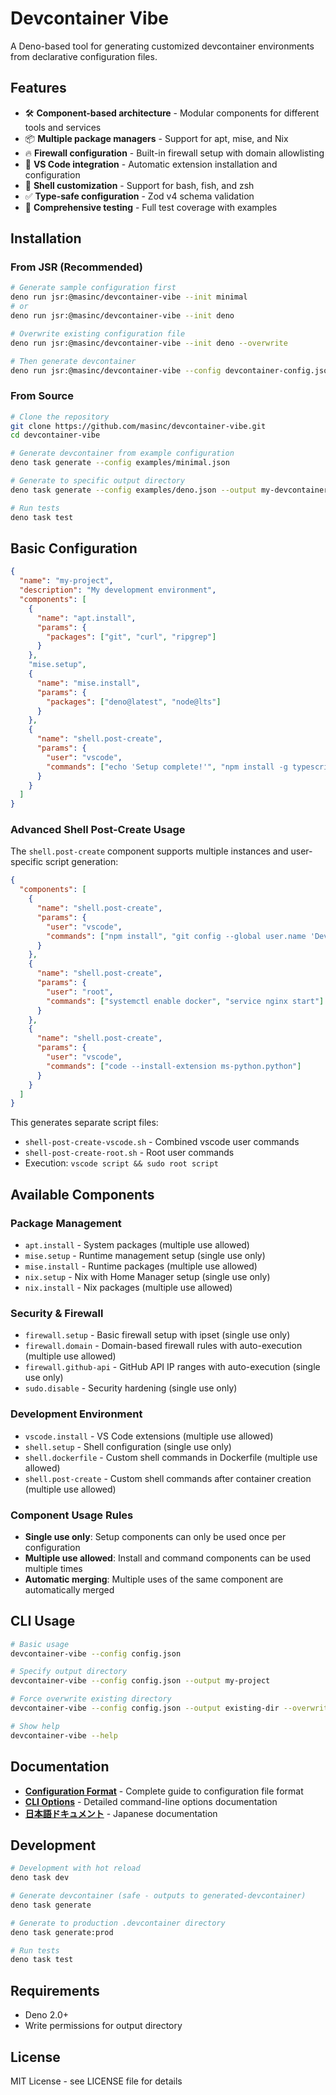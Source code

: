 # Devcontainer Vibe

A Deno-based tool for generating customized devcontainer environments from
declarative configuration files.

## Features

- 🛠️ **Component-based architecture** - Modular components for different tools
  and services
- 📦 **Multiple package managers** - Support for apt, mise, and Nix
- 🔥 **Firewall configuration** - Built-in firewall setup with domain
  allowlisting
- 🎨 **VS Code integration** - Automatic extension installation and
  configuration
- 🐚 **Shell customization** - Support for bash, fish, and zsh
- ✅ **Type-safe configuration** - Zod v4 schema validation
- 🧪 **Comprehensive testing** - Full test coverage with examples

## Installation

### From JSR (Recommended)

```bash
# Generate sample configuration first
deno run jsr:@masinc/devcontainer-vibe --init minimal
# or
deno run jsr:@masinc/devcontainer-vibe --init deno

# Overwrite existing configuration file
deno run jsr:@masinc/devcontainer-vibe --init deno --overwrite

# Then generate devcontainer
deno run jsr:@masinc/devcontainer-vibe --config devcontainer-config.json
```

### From Source

```bash
# Clone the repository
git clone https://github.com/masinc/devcontainer-vibe.git
cd devcontainer-vibe

# Generate devcontainer from example configuration
deno task generate --config examples/minimal.json

# Generate to specific output directory
deno task generate --config examples/deno.json --output my-devcontainer

# Run tests
deno task test
```

## Basic Configuration

```json
{
  "name": "my-project",
  "description": "My development environment",
  "components": [
    {
      "name": "apt.install",
      "params": {
        "packages": ["git", "curl", "ripgrep"]
      }
    },
    "mise.setup",
    {
      "name": "mise.install",
      "params": {
        "packages": ["deno@latest", "node@lts"]
      }
    },
    {
      "name": "shell.post-create",
      "params": {
        "user": "vscode",
        "commands": ["echo 'Setup complete!'", "npm install -g typescript"]
      }
    }
  ]
}
```

### Advanced Shell Post-Create Usage

The `shell.post-create` component supports multiple instances and user-specific
script generation:

```json
{
  "components": [
    {
      "name": "shell.post-create",
      "params": {
        "user": "vscode",
        "commands": ["npm install", "git config --global user.name 'Dev User'"]
      }
    },
    {
      "name": "shell.post-create",
      "params": {
        "user": "root",
        "commands": ["systemctl enable docker", "service nginx start"]
      }
    },
    {
      "name": "shell.post-create",
      "params": {
        "user": "vscode",
        "commands": ["code --install-extension ms-python.python"]
      }
    }
  ]
}
```

This generates separate script files:

- `shell-post-create-vscode.sh` - Combined vscode user commands
- `shell-post-create-root.sh` - Root user commands
- Execution: `vscode script && sudo root script`

## Available Components

### Package Management

- `apt.install` - System packages (multiple use allowed)
- `mise.setup` - Runtime management setup (single use only)
- `mise.install` - Runtime packages (multiple use allowed)
- `nix.setup` - Nix with Home Manager setup (single use only)
- `nix.install` - Nix packages (multiple use allowed)

### Security & Firewall

- `firewall.setup` - Basic firewall setup with ipset (single use only)
- `firewall.domain` - Domain-based firewall rules with auto-execution (multiple use allowed)
- `firewall.github-api` - GitHub API IP ranges with auto-execution (single use only)
- `sudo.disable` - Security hardening (single use only)

### Development Environment

- `vscode.install` - VS Code extensions (multiple use allowed)
- `shell.setup` - Shell configuration (single use only)
- `shell.dockerfile` - Custom shell commands in Dockerfile (multiple use
  allowed)
- `shell.post-create` - Custom shell commands after container creation (multiple
  use allowed)

### Component Usage Rules

- **Single use only**: Setup components can only be used once per configuration
- **Multiple use allowed**: Install and command components can be used multiple
  times
- **Automatic merging**: Multiple uses of the same component are automatically
  merged

## CLI Usage

```bash
# Basic usage
devcontainer-vibe --config config.json

# Specify output directory
devcontainer-vibe --config config.json --output my-project

# Force overwrite existing directory
devcontainer-vibe --config config.json --output existing-dir --overwrite

# Show help
devcontainer-vibe --help
```

## Documentation

- **[Configuration Format](docs/config-format.md)** - Complete guide to
  configuration file format
- **[CLI Options](docs/cli-options.md)** - Detailed command-line options
  documentation
- **[日本語ドキュメント](README.ja.md)** - Japanese documentation

## Development

```bash
# Development with hot reload
deno task dev

# Generate devcontainer (safe - outputs to generated-devcontainer)
deno task generate

# Generate to production .devcontainer directory
deno task generate:prod

# Run tests
deno task test
```

## Requirements

- Deno 2.0+
- Write permissions for output directory

## License

MIT License - see LICENSE file for details
